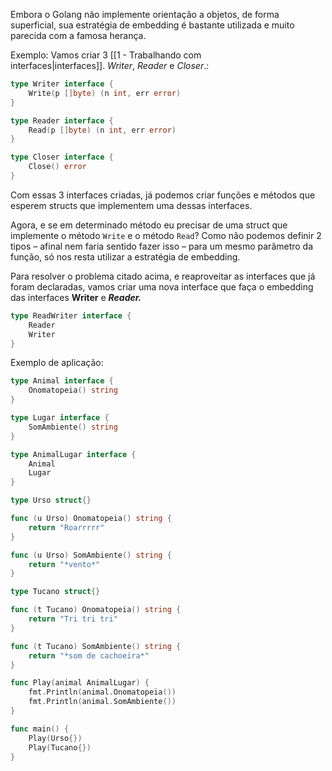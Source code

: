 Embora o Golang não implemente orientação a objetos, de forma superficial, sua estratégia de embedding é bastante utilizada e muito parecida com a famosa herança.

Exemplo:
Vamos criar 3 [[1 - Trabalhando com interfaces|interfaces]]. _Writer_, _Reader_ e _Closer_.:

```go
type Writer interface {
    Write(p []byte) (n int, err error)
}

type Reader interface {
    Read(p []byte) (n int, err error)
}

type Closer interface {
    Close() error
}
```

Com essas 3 interfaces criadas, já podemos criar funções e métodos que esperem structs que implementem uma dessas interfaces.

Agora, e se em determinado método eu precisar de uma struct que implemente o método `Write` e o método `Read`? Como não podemos definir 2 tipos – afinal nem faria sentido fazer isso – para um mesmo parâmetro da função, só nos resta utilizar a estratégia de embedding.

Para resolver o problema citado acima, e reaproveitar as interfaces que já foram declaradas, vamos criar uma nova interface que faça o embedding das interfaces **Writer** e _**Reader.**_

```go
type ReadWriter interface {
    Reader
	Writer
}
```

Exemplo de aplicação:
```go
type Animal interface {
	Onomatopeia() string
}

type Lugar interface {
	SomAmbiente() string
}

type AnimalLugar interface {
	Animal
	Lugar
}

type Urso struct{}

func (u Urso) Onomatopeia() string {
	return "Roarrrrr"
}

func (u Urso) SomAmbiente() string {
	return "*vento*"
}

type Tucano struct{}

func (t Tucano) Onomatopeia() string {
	return "Tri tri tri"
}

func (t Tucano) SomAmbiente() string {
	return "*som de cachoeira*"
}

func Play(animal AnimalLugar) {
	fmt.Println(animal.Onomatopeia())
	fmt.Println(animal.SomAmbiente())
}

func main() {
	Play(Urso{})
	Play(Tucano{})
}
```
